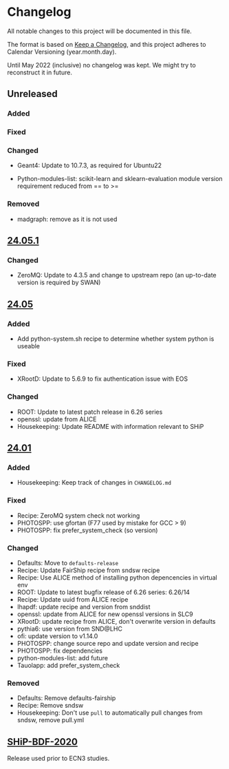# Changelog

All notable changes to this project will be documented in this file.

The format is based on [Keep a Changelog](https://keepachangelog.com/en/1.1.0/), and this project adheres to Calendar Versioning (year.month.day).

Until May 2022 (inclusive) no changelog was kept. We might try to reconstruct it in future.

## Unreleased

### Added

### Fixed

### Changed

* Geant4: Update to 10.7.3, as required for Ubuntu22

* Python-modules-list: scikit-learn and sklearn-evaluation module version requirement reduced from == to >=

### Removed

* madgraph: remove as it is not used

## [24.05.1](https://github.com/ShipSoft/shipdist/tree/24.05)

### Changed

* ZeroMQ: Update to 4.3.5 and change to upstream repo (an up-to-date version is required by SWAN)

## [24.05](https://github.com/ShipSoft/shipdist/tree/24.05)

### Added

* Add python-system.sh recipe to determine whether system python is useable

### Fixed

* XRootD: Update to 5.6.9 to fix authentication issue with EOS

### Changed

* ROOT: Update to latest patch release in 6.26 series
* openssl: update from ALICE
* Housekeeping: Update README with information relevant to SHiP

## [24.01](https://github.com/ShipSoft/shipdist/tree/24.01)

### Added

* Housekeeping: Keep track of changes in `CHANGELOG.md`

### Fixed

* Recipe: ZeroMQ system check not working
* PHOTOSPP: use gfortan (F77 used by mistake for GCC > 9)
* PHOTOSPP: fix prefer_system_check (so version)

### Changed

* Defaults: Move to `defaults-release`
* Recipe: Update FairShip recipe from sndsw recipe
* Recipe: Use ALICE method of installing python depencencies in virtual env
* ROOT: Update to latest bugfix release of 6.26 series: 6.26/14
* Recipe: Update uuid from ALICE recipe
* lhapdf: update recipe and version from snddist
* openssl: update from ALICE for new openssl versions in SLC9
* XRootD: update recipe from ALICE, don't overwrite version in defaults
* pythia6: use version from SND@LHC
* ofi: update version to v1.14.0
* PHOTOSPP: change source repo and update version and recipe
* PHOTOSPP: fix dependencies
* python-modules-list: add future
* Tauolapp: add prefer_system_check

### Removed

* Defaults: Remove defaults-fairship
* Recipe: Remove sndsw
* Housekeeping: Don't use `pull` to automatically pull changes from sndsw, remove pull.yml

## [SHiP-BDF-2020](https://github.com/ShipSoft/shipdist/commit/a3e02452a66000efb7ee1cc68c955113b3ca2e06)

Release used prior to ECN3 studies.
